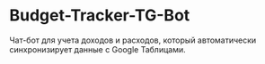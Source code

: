 # Budget-Tracker-TG-Bot
Чат-бот для учета доходов и расходов, который автоматически синхронизирует данные с Google Таблицами.
